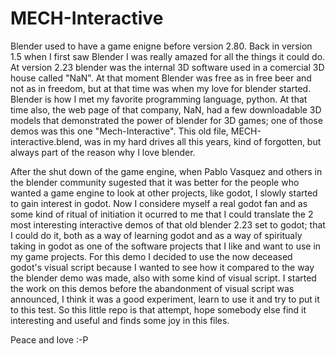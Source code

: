 MECH-Interactive
================

Blender used to have a game enigne before version 2.80. Back in version 1.5 when I first saw Blender I was really amazed for all the things it could do. At version 2.23 blender was the internal 3D software used in a comercial 3D house called "NaN". At that moment Blender was free as in free beer and not as in freedom, but at that time was when my love for blender started. Blender is how I met my favorite programming language, python. At that time also, the web page of that company, NaN, had a few downloadable 3D models that demonstrated the power of blender for 3D games; one of those demos was this one "Mech-Interactive". This old file, MECH-interactive.blend, was in my hard drives all this years, kind of forgotten, but always part of the reason why I love blender.

After the shut down of the game engine, when Pablo Vasquez and others in the blender community sugested that it was better for the people who wanted a game engine to look at other projects, like godot, I slowly started to gain interest in godot. Now I considere myself a real godot fan and as some kind of ritual of initiation it ocurred to me that I could translate the 2 most interesting interactive demos of that old blender 2.23 set to godot; that I could do it, both as a way of learning godot and as a way of spiritualy taking in godot as one of the software projects that I like and want to use in my game projects. For this demo I decided to use the now deceased godot's visual script because I wanted to see how it compared to the way the blender demo was made, also with some kind of visual script. I started the work on this demos before the abandonment of visual script was announced, I think it was a good experiment, learn to use it and try to put it to this test. So this little repo is that attempt, hope somebody else find it interesting and useful and finds some joy in this files. 

Peace and love :-P
